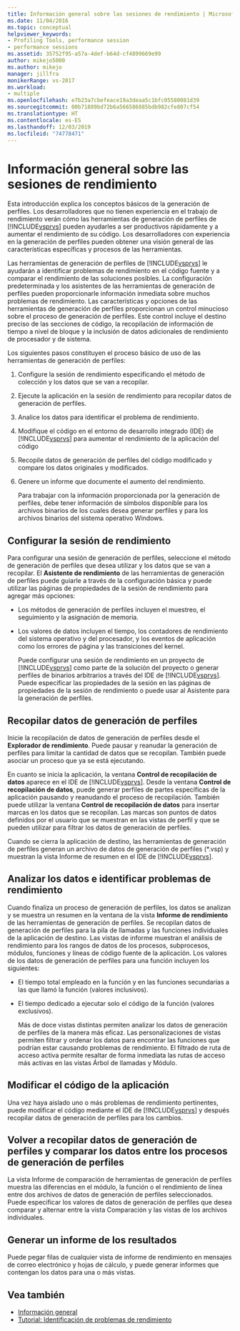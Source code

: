 ```yaml
---
title: Información general sobre las sesiones de rendimiento | Microsoft Docs
ms.date: 11/04/2016
ms.topic: conceptual
helpviewer_keywords:
- Profiling Tools, performance session
- performance sessions
ms.assetid: 35752f95-a57a-4def-b64d-cf4899669e99
author: mikejo5000
ms.author: mikejo
manager: jillfra
monikerRange: vs-2017
ms.workload:
- multiple
ms.openlocfilehash: e7b23a7cbefeace19a3deaa5c1bfc05580081d39
ms.sourcegitcommit: 00b71889bd72b6a566586885bdb982cfe807cf54
ms.translationtype: HT
ms.contentlocale: es-ES
ms.lasthandoff: 12/03/2019
ms.locfileid: "74778471"
---
```

# <a name="performance-session-overview"></a>Información general sobre las sesiones de rendimiento
Esta introducción explica los conceptos básicos de la generación de perfiles. Los desarrolladores que no tienen experiencia en el trabajo de rendimiento verán cómo las herramientas de generación de perfiles de [!INCLUDE[vsprvs](../code-quality/includes/vsprvs_md.md)] pueden ayudarles a ser productivos rápidamente y a aumentar el rendimiento de su código. Los desarrolladores con experiencia en la generación de perfiles pueden obtener una visión general de las características específicas y procesos de las herramientas.

 Las herramientas de generación de perfiles de [!INCLUDE[vsprvs](../code-quality/includes/vsprvs_md.md)] le ayudarán a identificar problemas de rendimiento en el código fuente y a comparar el rendimiento de las soluciones posibles. La configuración predeterminada y los asistentes de las herramientas de generación de perfiles pueden proporcionarle información inmediata sobre muchos problemas de rendimiento. Las características y opciones de las herramientas de generación de perfiles proporcionan un control minucioso sobre el proceso de generación de perfiles. Este control incluye el destino preciso de las secciones de código, la recopilación de información de tiempo a nivel de bloque y la inclusión de datos adicionales de rendimiento de procesador y de sistema.

 Los siguientes pasos constituyen el proceso básico de uso de las herramientas de generación de perfiles:

1. Configure la sesión de rendimiento especificando el método de colección y los datos que se van a recopilar.

2. Ejecute la aplicación en la sesión de rendimiento para recopilar datos de generación de perfiles.

3. Analice los datos para identificar el problema de rendimiento.

4. Modifique el código en el entorno de desarrollo integrado (IDE) de [!INCLUDE[vsprvs](../code-quality/includes/vsprvs_md.md)] para aumentar el rendimiento de la aplicación del código

5. Recopile datos de generación de perfiles del código modificado y compare los datos originales y modificados.

6. Genere un informe que documente el aumento del rendimiento.

   Para trabajar con la información proporcionada por la generación de perfiles, debe tener información de símbolos disponible para los archivos binarios de los cuales desea generar perfiles y para los archivos binarios del sistema operativo Windows.

## <a name="configure-the-performance-session"></a>Configurar la sesión de rendimiento
 Para configurar una sesión de generación de perfiles, seleccione el método de generación de perfiles que desea utilizar y los datos que se van a recopilar. El **Asistente de rendimiento** de las herramientas de generación de perfiles puede guiarle a través de la configuración básica y puede utilizar las páginas de propiedades de la sesión de rendimiento para agregar más opciones:

- Los métodos de generación de perfiles incluyen el muestreo, el seguimiento y la asignación de memoria.

- Los valores de datos incluyen el tiempo, los contadores de rendimiento del sistema operativo y del procesador, y los eventos de aplicación como los errores de página y las transiciones del kernel.

  Puede configurar una sesión de rendimiento en un proyecto de [!INCLUDE[vsprvs](../code-quality/includes/vsprvs_md.md)] como parte de la solución del proyecto o generar perfiles de binarios arbitrarios a través del IDE de [!INCLUDE[vsprvs](../code-quality/includes/vsprvs_md.md)]. Puede especificar las propiedades de la sesión en las páginas de propiedades de la sesión de rendimiento o puede usar al Asistente para la generación de perfiles.

## <a name="collect-profiling-data"></a>Recopilar datos de generación de perfiles
 Inicie la recopilación de datos de generación de perfiles desde el **Explorador de rendimiento**. Puede pausar y reanudar la generación de perfiles para limitar la cantidad de datos que se recopilan. También puede asociar un proceso que ya se está ejecutando.

 En cuanto se inicia la aplicación, la ventana **Control de recopilación de datos** aparece en el IDE de [!INCLUDE[vsprvs](../code-quality/includes/vsprvs_md.md)]. Desde la ventana **Control de recopilación de datos**, puede generar perfiles de partes específicas de la aplicación pausando y reanudando el proceso de recopilación. También puede utilizar la ventana **Control de recopilación de datos** para insertar marcas en los datos que se recopilan. Las marcas son puntos de datos definidos por el usuario que se muestran en las vistas de perfil y que se pueden utilizar para filtrar los datos de generación de perfiles.

 Cuando se cierra la aplicación de destino, las herramientas de generación de perfiles generan un archivo de datos de generación de perfiles (*.vsp) y muestran la vista Informe de resumen en el IDE de [!INCLUDE[vsprvs](../code-quality/includes/vsprvs_md.md)].

## <a name="analyze-the-data-and-identify-performance-issues"></a>Analizar los datos e identificar problemas de rendimiento
 Cuando finaliza un proceso de generación de perfiles, los datos se analizan y se muestra un resumen en la ventana de la vista **Informe de rendimiento** de las herramientas de generación de perfiles. Se recopilan datos de generación de perfiles para la pila de llamadas y las funciones individuales de la aplicación de destino. Las vistas de informe muestran el análisis de rendimiento para los rangos de datos de los procesos, subprocesos, módulos, funciones y líneas de código fuente de la aplicación. Los valores de los datos de generación de perfiles para una función incluyen los siguientes:

- El tiempo total empleado en la función y en las funciones secundarias a las que llamó la función (valores inclusivos).

- El tiempo dedicado a ejecutar solo el código de la función (valores exclusivos).

  Más de doce vistas distintas permiten analizar los datos de generación de perfiles de la manera más eficaz. Las personalizaciones de vistas permiten filtrar y ordenar los datos para encontrar las funciones que podrían estar causando problemas de rendimiento. El filtrado de ruta de acceso activa permite resaltar de forma inmediata las rutas de acceso más activas en las vistas Árbol de llamadas y Módulo.

## <a name="modify-the-application-code"></a>Modificar el código de la aplicación
 Una vez haya aislado uno o más problemas de rendimiento pertinentes, puede modificar el código mediante el IDE de [!INCLUDE[vsprvs](../code-quality/includes/vsprvs_md.md)] y después recopilar datos de generación de perfiles para los cambios.

## <a name="collect-profiling-data-again-and-compare-the-data-between-the-profiling-runs"></a>Volver a recopilar datos de generación de perfiles y comparar los datos entre los procesos de generación de perfiles
 La vista Informe de comparación de herramientas de generación de perfiles muestra las diferencias en el módulo, la función o el rendimiento de línea entre dos archivos de datos de generación de perfiles seleccionados. Puede especificar los valores de datos de generación de perfiles que desea comparar y alternar entre la vista Comparación y las vistas de los archivos individuales.

## <a name="generate-a-report-of-the-results"></a>Generar un informe de los resultados
 Puede pegar filas de cualquier vista de informe de rendimiento en mensajes de correo electrónico y hojas de cálculo, y puede generar informes que contengan los datos para una o más vistas.

## <a name="see-also"></a>Vea también
- [Información general](../profiling/overviews-performance-tools.md)
- [Tutorial: Identificación de problemas de rendimiento](beginners-guide-to-cpu-sampling.md)
